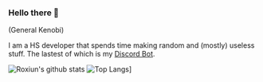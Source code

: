 ### Hello there 👋
(General Kenobi)

I am a HS developer that spends time making random and (mostly) useless stuff. The lastest of which is my [Discord Bot](https://github.com/Roxiun/RoxBot).

![Roxiun's github stats](https://github-readme-stats.vercel.app/api?username=roxiun&count_private=true&include_all_commits=true&show_icons=true&theme=radical)
![Top Langs](https://github-readme-stats.vercel.app/api/top-langs/?username=roxiun&layout=compact&theme=radical)]

<!--
**Roxiun/Roxiun** is a ✨ _special_ ✨ repository because its `README.md` (this file) appears on your GitHub profile.

Here are some ideas to get you started:

- 🔭 I’m currently working on ...
- 🌱 I’m currently learning ...
- 👯 I’m looking to collaborate on ...
- 🤔 I’m looking for help with ...
- 💬 Ask me about ...
- 📫 How to reach me: ...
- 😄 Pronouns: ...
- ⚡ Fun fact: ...
-->

